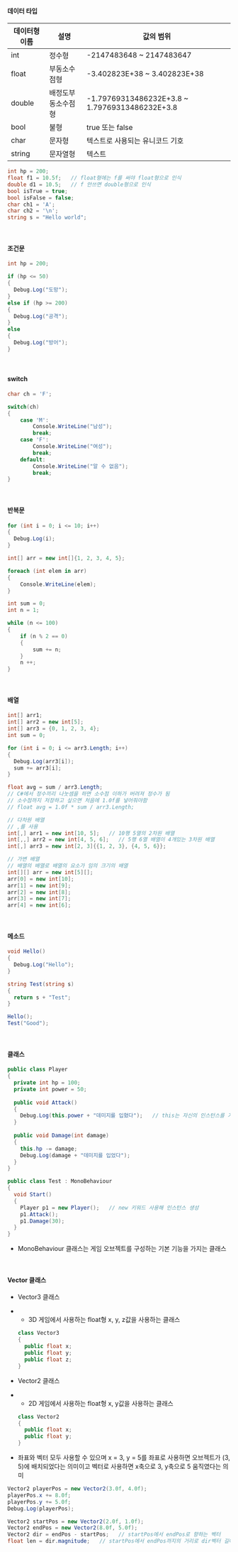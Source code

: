 #### 데이터 타입

| 데이터형 이름 | 설명        | 값의 범위                                    |
| ------- | --------- | ---------------------------------------- |
| int     | 정수형       | -2147483648 ~ 2147483647                 |
| float   | 부동소수점형    | -3.402823E+38 ~ 3.402823E+38             |
| double  | 배정도부동소수점형 | -1.79769313486232E+3.8 ~ 1.79769313486232E+3.8 |
| bool    | 불형        | true 또는 false                            |
| char    | 문자형       | 텍스트로 사용되는 유니코드 기호                        |
| string  | 문자열형      | 텍스트                                      |

```c#
int hp = 200;
float f1 = 10.5f;   // float형에는 f를 써야 float형으로 인식
double d1 = 10.5;   // f 안쓰면 double형으로 인식
bool isTrue = true;
bool isFalse = false;
char ch1 = 'A';
char ch2 = '\n';
string s = "Hello world";
```

<br/>

#### 조건문

```c#
int hp = 200;

if (hp <= 50)
{
  Debug.Log("도망");
}
else if (hp >= 200)
{
  Debug.Log("공격");
}
else
{
  Debug.Log("방어");
}
```

<br/>

#### switch

```c#
char ch = 'F';

switch(ch)
{
    case 'M':
        Console.WriteLine("남성");
        break;
    case 'F':
        Console.WriteLine("여성");
        break;
    default:
        Console.WriteLine("알 수 없음");
        break;
}
```

<br/>

#### 반복문

```c#
for (int i = 0; i <= 10; i++)
{
  Debug.Log(i);
}
```

```c#
int[] arr = new int[]{1, 2, 3, 4, 5};

foreach (int elem in arr)
{
    Console.WriteLine(elem);
}
```

```c#
int sum = 0;
int n = 1;

while (n <= 100)
{
    if (n % 2 == 0)
    {
        sum += n;
    }
    n ++;
}
```

<br/>

#### 배열

```c#
int[] arr1;
int[] arr2 = new int[5];
int[] arr3 = {0, 1, 2, 3, 4};
int sum = 0;

for (int i = 0; i <= arr3.Length; i++)
{
  Debug.Log(arr3[i]);
  sum += arr3[i];
}

float avg = sum / arr3.Length;
// C#에서 정수끼리 나눗셈을 하면 소수점 이하가 버려져 정수가 됨
// 소수점까지 저장하고 싶으면 처음에 1.0f를 넣어줘야함
// float avg = 1.0f * sum / arr3.Length;
```

```c#
// 다차원 배열
// ,를 사용
int[,] arr1 = new int[10, 5];   // 10행 5열의 2차원 배열
int[,,] arr2 = new int[4, 5, 6];   // 5행 6열 배열이 4개있는 3차원 배열
int[,] arr3 = new int[2, 3]{{1, 2, 3}, {4, 5, 6}};
```

```c#
// 가변 배열
// 배열의 배열로 배열의 요소가 임의 크기의 배열
int[][] arr = new int[5][];
arr[0] = new int[10];
arr[1] = new int[9];
arr[2] = new int[8];
arr[3] = new int[7];
arr[4] = new int[6];
```

<br/>

#### 메소드

```c#
void Hello()
{
  Debug.Log("Hello");
}

string Test(string s)
{
  return s + "Test";
}

Hello();
Test("Good");
```

<br/>

#### 클래스

```c#
public class Player
{
  private int hp = 100;
  private int power = 50;
  
  public void Attack()
  {
    Debug.Log(this.power + "데미지를 입혔다");   // this는 자신의 인스턴스를 가리키는 키워드
  }
  
  public void Damage(int damage)
  {
    this.hp -= damage;
    Debug.Log(damage + "데미지를 입었다");
  }
}

public class Test : MonoBehaviour
{
  void Start()
  {
  	Player p1 = new Player();   // new 키워드 사용해 인스턴스 생성
  	p1.Attack();
  	p1.Damage(30);
  }
}
```

* MonoBehaviour 클래스는 게임 오브젝트를 구성하는 기본 기능을 가지는 클래스

<br/>

#### Vector 클래스

* Vector3 클래스

* * 3D 게임에서 사용하는 float형 x, y, z값을 사용하는 클래스

  ```c#
  class Vector3
  {
    public float x;
    public float y;
    public float z;
  }
  ```

* Vector2 클래스

* * 2D 게임에서 사용하는 float형 x, y값을 사용하는 클래스

  ```c#
  class Vector2
  {
    public float x;
    public float y;
  }
  ```

* 좌표와 벡터 모두 사용할 수 있으며 x = 3, y = 5를 좌표로 사용하면 오브젝트가 (3, 5)에 배치되었다는 의미이고 벡터로 사용하면 x축으로 3, y축으로 5 움직였다는 의미

```c#
Vector2 playerPos = new Vector2(3.0f, 4.0f);
playerPos.x += 8.0f;
playerPos.y += 5.0f;
Debug.Log(playerPos);

Vector2 startPos = new Vector2(2.0f, 1.0f);
Vector2 endPos = new Vector2(8.0f, 5.0f);
Vector2 dir = endPos - startPos;   // startPos에서 endPos로 향하는 벡터
float len = dir.magnitude;   // startPos에서 endPos까지의 거리로 dir벡터 길이와 같으므로 magnitude 멤버 변수를 사용했음
```

